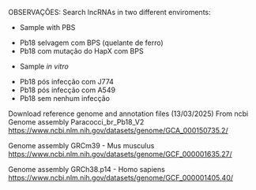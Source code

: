 OBSERVAÇÕES:
Search lncRNAs in two different enviroments:
* Sample with PBS
- Pb18  selvagem com BPS (quelante de ferro)
- Pb18 com mutação do HapX com BPS 

* Sample _in vitro_
- Pb18 pós infecção com J774
- Pb18 pós infecção com A549
- Pb18 sem nenhum infecção


Download reference genome and annotation files (13/03/2025)
From ncbi \
Genome assembly Paracocci_br_Pb18_V2 \
https://www.ncbi.nlm.nih.gov/datasets/genome/GCA_000150735.2/


Genome assembly GRCm39 - Mus musculus \
https://www.ncbi.nlm.nih.gov/datasets/genome/GCF_000001635.27/


Genome assembly GRCh38.p14 - Homo sapiens \
https://www.ncbi.nlm.nih.gov/datasets/genome/GCF_000001405.40/
